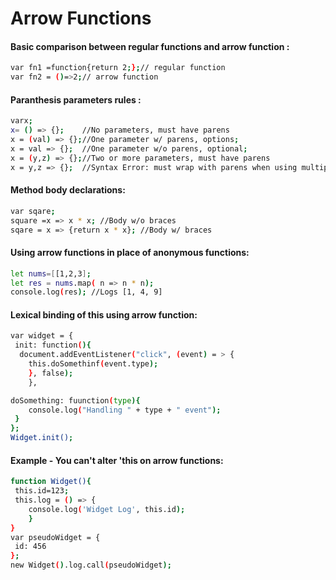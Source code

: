 
# Arrow Functions

#### Basic comparison between regular functions and arrow function : 
```sh
var fn1 =function{return 2;};// regular function
var fn2 = ()=>2;// arrow function
```

#### Paranthesis parameters rules : 
```sh
varx;
x= () => {};	//No parameters, must have parens
x = (val) => {};//One parameter w/ parens, options;
x = val => {};	//One parameter w/o parens, optional;
x = (y,z) => {};//Two or more parameters, must have parens
x = y,z => {}; 	//Syntax Error: must wrap with parens when using multiple params
```

#### Method body declarations:
```sh
var sqare;
square =x => x * x; //Body w/o braces
sqare = x => {return x * x}; //Body w/ braces
```

#### Using arrow functions in place of anonymous functions:
```sh
let nums=[[1,2,3];
let res = nums.map( n => n * n);
console.log(res); //Logs [1, 4, 9]
```

#### Lexical binding of this using arrow function:
```sh
var widget = {
 init: function(){
  document.addEventListener("click", (event) = > {
	this.doSomethinf(event.type);
	}, false);
	},

doSomething: fuunction(type){
	console.log("Handling " + type + " event");
 }
};
Widget.init();
```


#### Example - You can't alter 'this on arrow functions:
```sh
function Widget(){
 this.id=123;
 this.log = () => {
	console.log('Widget Log', this.id);
	}
}
var pseudoWidget = {
 id: 456
};
new Widget().log.call(pseudoWidget);
```

